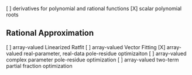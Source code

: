 [ ] derivatives for polynomial and rational functions
[X] scalar polynomial roots



Rational Approximation
----------------------
[ ] array-valued Linearized Ratfit
[ ] array-valued Vector Fitting
[X] array-valued real-parameter, real-data pole-residue optimizaiton
[ ] array-valued complex parameter pole-residue optimization
[ ] array-valued two-term partial fraction optimization


